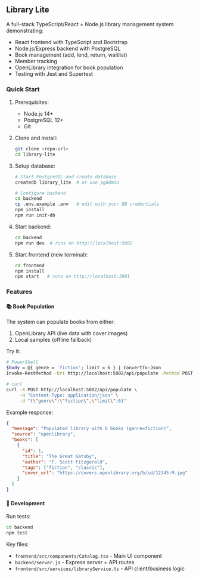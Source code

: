 ## Library Lite

A full-stack TypeScript/React + Node.js library management system demonstrating:

- React frontend with TypeScript and Bootstrap
- Node.js/Express backend with PostgreSQL
- Book management (add, lend, return, waitlist)
- Member tracking
- OpenLibrary integration for book population
- Testing with Jest and Supertest

### Quick Start

1. Prerequisites:

   - Node.js 14+
   - PostgreSQL 12+
   - Git

2. Clone and install:

   ```bash
   git clone <repo-url>
   cd library-lite
   ```

3. Setup database:

   ```bash
   # Start PostgreSQL and create database
   createdb library_lite  # or use pgAdmin

   # Configure backend
   cd backend
   cp .env.example .env   # edit with your DB credentials
   npm install
   npm run init-db
   ```

4. Start backend:

   ```bash
   cd backend
   npm run dev  # runs on http://localhost:5002
   ```

5. Start frontend (new terminal):
   ```bash
   cd frontend
   npm install
   npm start   # runs on http://localhost:3001
   ```

### Features

#### 📚 Book Population

The system can populate books from either:

1. OpenLibrary API (live data with cover images)
2. Local samples (offline fallback)

Try it:

```bash
# PowerShell
$body = @{ genre = 'fiction'; limit = 6 } | ConvertTo-Json
Invoke-RestMethod -Uri http://localhost:5002/api/populate -Method POST -Body $body -ContentType 'application/json'

# curl
curl -X POST http://localhost:5002/api/populate \
     -H "Content-Type: application/json" \
     -d "{\"genre\":\"fiction\",\"limit\":6}"
```

Example response:

```json
{
  "message": "Populated library with 6 books (genre=fiction)",
  "source": "openlibrary",
  "books": [
    {
      "id": 1,
      "title": "The Great Gatsby",
      "author": "F. Scott Fitzgerald",
      "tags": ["fiction", "classic"],
      "cover_url": "https://covers.openlibrary.org/b/id/12345-M.jpg"
    }
  ]
}
```

#### 🧪 Development

Run tests:

```bash
cd backend
npm test
```

Key files:

- `frontend/src/components/Catalog.tsx` - Main UI component
- `backend/server.js` - Express server + API routes
- `frontend/src/services/libraryService.ts` - API client/business logic


